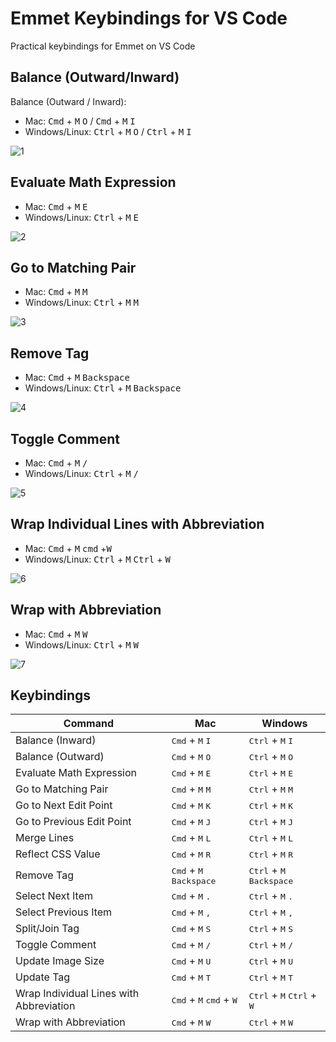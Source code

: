 # Emmet Keybindings for VS Code

Practical keybindings for Emmet on VS Code

## Balance (Outward/Inward)

Balance (Outward / Inward):

- Mac: <kbd>Cmd</kbd> + <kbd>M</kbd>  <kbd>O</kbd> / <kbd>Cmd</kbd> + <kbd>M</kbd>  <kbd>I</kbd>
- Windows/Linux: <kbd>Ctrl</kbd> + <kbd>M</kbd>  <kbd>O</kbd> / <kbd>Ctrl</kbd> + <kbd>M</kbd>  <kbd>I</kbd>

![1](img/gif/balance_outward_inward.gif)

## Evaluate Math Expression

- Mac: <kbd>Cmd</kbd> + <kbd>M</kbd>  <kbd>E</kbd>
- Windows/Linux: <kbd>Ctrl</kbd> + <kbd>M</kbd>  <kbd>E</kbd>

![2](img/gif/evaluate_math_expression.gif)

## Go to Matching Pair

- Mac: <kbd>Cmd</kbd> + <kbd>M</kbd>  <kbd>M</kbd>
- Windows/Linux: <kbd>Ctrl</kbd> + <kbd>M</kbd>  <kbd>M</kbd>

![3](img/gif/go_to_match.gif)

## Remove Tag

- Mac: <kbd>Cmd</kbd> + <kbd>M</kbd>  <kbd>Backspace</kbd>
- Windows/Linux: <kbd>Ctrl</kbd> + <kbd>M</kbd>  <kbd>Backspace</kbd>

![4](img/gif/delete_tag.gif)

## Toggle Comment

- Mac: <kbd>Cmd</kbd> + <kbd>M</kbd>  <kbd>/</kbd>
- Windows/Linux: <kbd>Ctrl</kbd> + <kbd>M</kbd>  <kbd>/</kbd>

![5](.\img\gif\toggle_comment.gif)

## Wrap Individual Lines with Abbreviation  

- Mac: <kbd>Cmd</kbd> + <kbd>M</kbd>  <kbd>cmd</kbd> +<kbd>W</kbd>  
- Windows/Linux: <kbd>Ctrl</kbd> + <kbd>M</kbd>  <kbd>Ctrl</kbd> + <kbd>W</kbd>  

![6](.\img\gif\wrap_individual_lines_with_abbreviation.gif)

## Wrap with Abbreviation

- Mac: <kbd>Cmd</kbd> + <kbd>M</kbd>  <kbd>W</kbd>
- Windows/Linux: <kbd>Ctrl</kbd> + <kbd>M</kbd>  <kbd>W</kbd>

![7](.\img\gif\wrap_with_abbreviation.gif)

## Keybindings

| Command                                 | Mac                                                          | Windows                                                      |
| --------------------------------------- | ------------------------------------------------------------ | ------------------------------------------------------------ |
| Balance (Inward)                        | <kbd>Cmd</kbd> + <kbd>M</kbd>  <kbd>I</kbd>                  | <kbd>Ctrl</kbd> + <kbd>M</kbd>  <kbd>I</kbd>                 |
| Balance (Outward)                       | <kbd>Cmd</kbd> + <kbd>M</kbd>  <kbd>O</kbd>                  | <kbd>Ctrl</kbd> + <kbd>M</kbd>  <kbd>O</kbd>                 |
| Evaluate Math Expression                | <kbd>Cmd</kbd> + <kbd>M</kbd>  <kbd>E</kbd>                  | <kbd>Ctrl</kbd> + <kbd>M</kbd>  <kbd>E</kbd>                 |
| Go to Matching Pair                     | <kbd>Cmd</kbd> + <kbd>M</kbd>  <kbd>M</kbd>                  | <kbd>Ctrl</kbd> + <kbd>M</kbd>  <kbd>M</kbd>                 |
| Go to Next Edit Point                   | <kbd>Cmd</kbd> + <kbd>M</kbd>  <kbd>K</kbd>                  | <kbd>Ctrl</kbd> + <kbd>M</kbd>  <kbd>K</kbd>                 |
| Go to Previous Edit Point               | <kbd>Cmd</kbd> + <kbd>M</kbd>  <kbd>J</kbd>                  | <kbd>Ctrl</kbd> + <kbd>M</kbd>  <kbd>J</kbd>                 |
| Merge Lines                             | <kbd>Cmd</kbd> + <kbd>M</kbd>  <kbd>L</kbd>                  | <kbd>Ctrl</kbd> + <kbd>M</kbd>  <kbd>L</kbd>                 |
| Reflect CSS Value                       | <kbd>Cmd</kbd> + <kbd>M</kbd>  <kbd>R</kbd>                  | <kbd>Ctrl</kbd> + <kbd>M</kbd>  <kbd>R</kbd>                 |
| Remove Tag                              | <kbd>Cmd</kbd> + <kbd>M</kbd>  <kbd>Backspace</kbd>          | <kbd>Ctrl</kbd> + <kbd>M</kbd>  <kbd>Backspace</kbd>         |
| Select Next Item                        | <kbd>Cmd</kbd> + <kbd>M</kbd>  <kbd>.</kbd>                  | <kbd>Ctrl</kbd> + <kbd>M</kbd>  <kbd>.</kbd>                 |
| Select Previous Item                    | <kbd>Cmd</kbd> + <kbd>M</kbd>  <kbd>,</kbd>                  | <kbd>Ctrl</kbd> + <kbd>M</kbd>  <kbd>,</kbd>                 |
| Split/Join Tag                          | <kbd>Cmd</kbd> + <kbd>M</kbd>  <kbd>S</kbd>                  | <kbd>Ctrl</kbd> + <kbd>M</kbd>  <kbd>S</kbd>                 |
| Toggle Comment                          | <kbd>Cmd</kbd> + <kbd>M</kbd>  <kbd>/</kbd>                  | <kbd>Ctrl</kbd> + <kbd>M</kbd>  <kbd>/</kbd>                 |
| Update Image Size                       | <kbd>Cmd</kbd> + <kbd>M</kbd>  <kbd>U</kbd>                  | <kbd>Ctrl</kbd> + <kbd>M</kbd>  <kbd>U</kbd>                 |
| Update Tag                              | <kbd>Cmd</kbd> + <kbd>M</kbd>  <kbd>T</kbd>                  | <kbd>Ctrl</kbd> + <kbd>M</kbd>  <kbd>T</kbd>                 |
| Wrap Individual Lines with Abbreviation | <kbd>Cmd</kbd> + <kbd>M</kbd>  <kbd>cmd</kbd> + <kbd>W</kbd> | <kbd>Ctrl</kbd> + <kbd>M</kbd>  <kbd>Ctrl</kbd> + <kbd>W</kbd> |
| Wrap with Abbreviation                  | <kbd>Cmd</kbd> + <kbd>M</kbd>  <kbd>W</kbd>                  | <kbd>Ctrl</kbd> + <kbd>M</kbd>  <kbd>W</kbd>                 |
